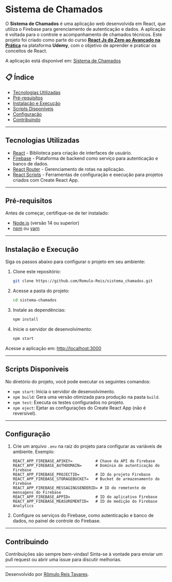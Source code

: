 # Sistema de Chamados

O **Sistema de Chamados** é uma aplicação web desenvolvida em React, que utiliza o Firebase para gerenciamento de autenticação e dados. A aplicação é voltada para o controle e acompanhamento de chamados técnicos. Este projeto foi criado como parte do curso [**React Js do Zero ao Avançado na Prática**](https://www.udemy.com/share/101ybQ3@JR3RMe9rdQEKcNAasfH409QnfyZimGA3tzLNT0d-fwR5yH7000y5fc8O0BjwlklA/) na plataforma **Udemy**, com o objetivo de aprender e praticar os conceitos de React.

A aplicação está disponível em: [Sistema de Chamados](https://sistema-de-chamados-sujeito-programador-curso-react.netlify.app/)

## 📋 Índice

- [Tecnologias Utilizadas](#tecnologias-utilizadas)
- [Pré-requisitos](#pré-requisitos)
- [Instalação e Execução](#instalação-e-execução)
- [Scripts Disponíveis](#scripts-disponíveis)
- [Configuração](#configuração)
- [Contribuindo](#contribuindo)

---

## Tecnologias Utilizadas

- [React](https://reactjs.org/) - Biblioteca para criação de interfaces de usuário.
- [Firebase](https://firebase.google.com/) - Plataforma de backend como serviço para autenticação e banco de dados.
- [React Router](https://reactrouter.com/) - Gerenciamento de rotas na aplicação.
- [React Scripts](https://create-react-app.dev/docs/getting-started/) - Ferramentas de configuração e execução para projetos criados com Create React App.

---

## Pré-requisitos

Antes de começar, certifique-se de ter instalado:

- [Node.js](https://nodejs.org/) (versão 14 ou superior)
- [npm](https://www.npmjs.com/) ou [yarn](https://yarnpkg.com/)

---

## Instalação e Execução

Siga os passos abaixo para configurar o projeto em seu ambiente:

1. Clone este repositório:
   ```bash
   git clone https://github.com/Romulo-Reis/sistema_chamados.git
   ```

2. Acesse a pasta do projeto:
   ```bash
   cd sistema-chamados
   ```

3. Instale as dependências:
   ```bash
   npm install
   ```

4. Inicie o servidor de desenvolvimento:
   ```bash
   npm start
   ```

Acesse a aplicação em: [http://localhost:3000](http://localhost:3000)

---

## Scripts Disponíveis

No diretório do projeto, você pode executar os seguintes comandos:

- `npm start`: Inicia o servidor de desenvolvimento.
- `npm build`: Gera uma versão otimizada para produção na pasta `build`.
- `npm test`: Executa os testes configurados no projeto.
- `npm eject`: Ejetar as configurações do Create React App (não é reversível).

---

## Configuração

1. Crie um arquivo `.env` na raiz do projeto para configurar as variáveis de ambiente. Exemplo:
   ```
   REACT_APP_FIREBASE_APIKEY=          # Chave da API do Firebase
   REACT_APP_FIREBASE_AUTHDOMAIN=      # Domínio de autenticação do Firebase
   REACT_APP_FIREBASE_PROJECTID=       # ID do projeto Firebase
   REACT_APP_FIREBASE_STORAGEBUCKET=   # Bucket de armazenamento do Firebase
   REACT_APP_FIREBASE_MESSAGINGSENDERID= # ID do remetente de mensagens do Firebase
   REACT_APP_FIREBASE_APPID=           # ID do aplicativo Firebase
   REACT_APP_FIREBASE_MEASUREMENTID=   # ID de medição do Firebase Analytics
   ```

2. Configure os serviços do Firebase, como autenticação e banco de dados, no painel de controle do Firebase.

---

## Contribuindo

Contribuições são sempre bem-vindas! Sinta-se à vontade para enviar um pull request ou abrir uma issue para discutir melhorias.

---

Desenvolvido por [Rômulo Reis Tavares](https://github.com/Romulo-Reis).

